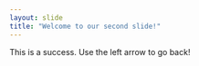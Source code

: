 ```yaml
---
layout: slide
title: "Welcome to our second slide!"
---
```

This is a success.
Use the left arrow to go back!
